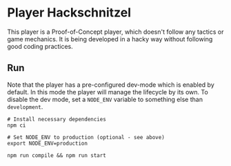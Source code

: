 # Player Hackschnitzel

This player is a Proof-of-Concept player, which doesn't follow any tactics or game mechanics.
It is being developed in a hacky way without following good coding practices.

## Run

Note that the player has a pre-configured dev-mode which is enabled by default. In this mode 
the player will manage the lifecycle by its own. To disable the dev mode, set a `NODE_ENV` 
variable to something else than `development`.


```
# Install necessary dependencies
npm ci

# Set NODE_ENV to production (optional - see above)
export NODE_ENV=production

npm run compile && npm run start
```
